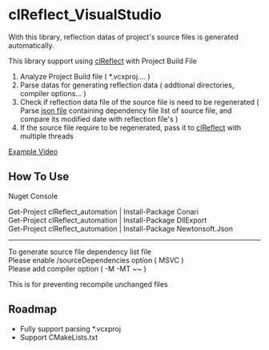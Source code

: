 # clReflect_VisualStudio

With this library, reflection datas of project's source files is generated automatically.       

This library support using [clReflect](https://github.com/SungJJinKang/clReflect_ForDoomsEngine) with Project Build File         

1. Analyze Project Build file ( *.vcxproj.... )                
2. Parse datas for generating reflection data ( addtional directories, compiler options... )              
3. Check if reflection data file of the source file is need to be regenerated ( Parse [json file](https://docs.microsoft.com/ko-kr/cpp/build/reference/sourcedependencies?view=msvc-170) containing dependency file list of source file, and compare its modified date with reflection file's )                 
4. If the source file require to be regenerated, pass it to [clReflect](https://github.com/SungJJinKang/clReflect) with multiple threads           

[Example Video](https://youtu.be/KGihaYTzqG8)                    
 
## How To Use

Nuget Console           

Get-Project clReflect_automation | Install-Package Conari          
Get-Project clReflect_automation | Install-Package DllExport        
Get-Project clReflect_automation | Install-Package Newtonsoft.Json     

-----------------------------------------------       

To generate source file dependency list file            
Please enable /sourceDependencies option ( MSVC )          
Please add compiler option ( -M -MT ~~ )      

This is for preventing recompile unchanged files        

## Roadmap

- Fully support parsing *.vcxproj
- Support CMakeLists.txt
